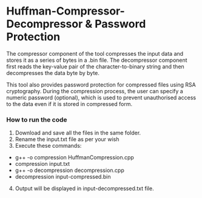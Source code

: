 # Huffman-Compressor-Decompressor & Password Protection

The compressor component of the tool compresses the input data and stores it as a series of bytes in a .bin file. The decompressor component first reads the key-value pair of the character-to-binary string and then decompresses the data byte by byte.

This tool also provides password protection for compressed files using RSA cryptography. During the compression process, the user can specify a numeric password (optional), which is used to prevent unauthorised access to the data even if it is stored in compressed form.

### How to run the code
1. Download and save all the files in the same folder.
2. Rename the input.txt file as per your wish
3. Execute these commands:
- g++ -o compression HuffmanCompression.cpp
- compression input.txt <numeric-password>
- g++ -o decompression decompression.cpp
- decompression input-compressed.bin <numeric-password>
4. Output will be displayed in input-decompressed.txt file.
